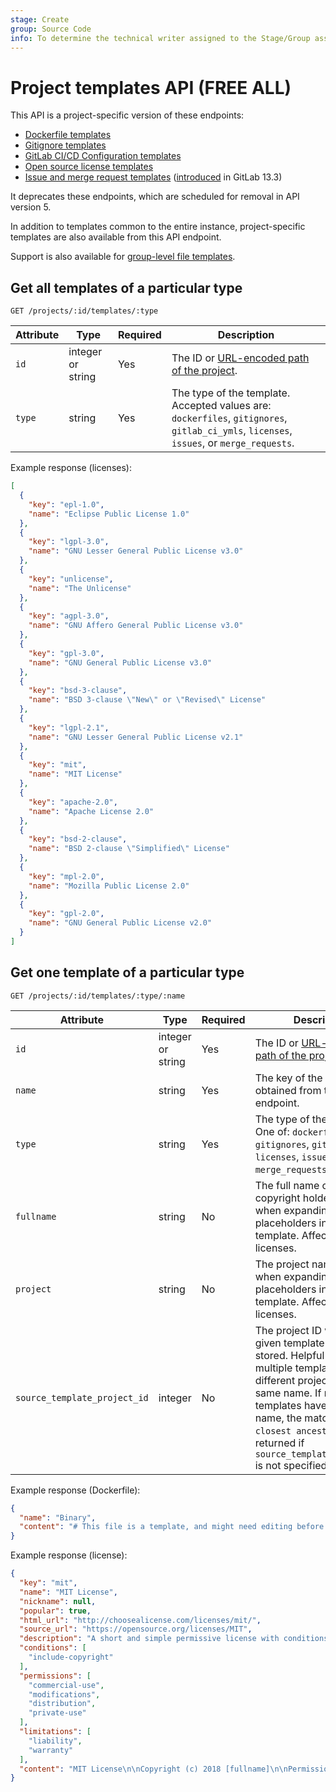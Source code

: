 ```yaml
---
stage: Create
group: Source Code
info: To determine the technical writer assigned to the Stage/Group associated with this page, see https://handbook.gitlab.com/handbook/product/ux/technical-writing/#assignments
---
```


# Project templates API **(FREE ALL)**

This API is a project-specific version of these endpoints:

- [Dockerfile templates](templates/dockerfiles.md)
- [Gitignore templates](templates/gitignores.md)
- [GitLab CI/CD Configuration templates](templates/gitlab_ci_ymls.md)
- [Open source license templates](templates/licenses.md)
- [Issue and merge request templates](../user/project/description_templates.md)
  ([introduced](https://gitlab.com/gitlab-org/gitlab/-/merge_requests/37890) in GitLab 13.3)

It deprecates these endpoints, which are scheduled for removal in API version 5.

In addition to templates common to the entire instance, project-specific
templates are also available from this API endpoint.

Support is also available for [group-level file templates](../user/group/manage.md#group-file-templates).

## Get all templates of a particular type

```plaintext
GET /projects/:id/templates/:type
```

| Attribute  | Type   | Required | Description |
| ---------- | ------ | -------- | ----------- |
| `id`      | integer or string | Yes       | The ID or [URL-encoded path of the project](rest/index.md#namespaced-path-encoding). |
| `type`     | string | Yes  | The type of the template. Accepted values are: `dockerfiles`, `gitignores`, `gitlab_ci_ymls`, `licenses`, `issues`, or `merge_requests`. |

Example response (licenses):

```json
[
  {
    "key": "epl-1.0",
    "name": "Eclipse Public License 1.0"
  },
  {
    "key": "lgpl-3.0",
    "name": "GNU Lesser General Public License v3.0"
  },
  {
    "key": "unlicense",
    "name": "The Unlicense"
  },
  {
    "key": "agpl-3.0",
    "name": "GNU Affero General Public License v3.0"
  },
  {
    "key": "gpl-3.0",
    "name": "GNU General Public License v3.0"
  },
  {
    "key": "bsd-3-clause",
    "name": "BSD 3-clause \"New\" or \"Revised\" License"
  },
  {
    "key": "lgpl-2.1",
    "name": "GNU Lesser General Public License v2.1"
  },
  {
    "key": "mit",
    "name": "MIT License"
  },
  {
    "key": "apache-2.0",
    "name": "Apache License 2.0"
  },
  {
    "key": "bsd-2-clause",
    "name": "BSD 2-clause \"Simplified\" License"
  },
  {
    "key": "mpl-2.0",
    "name": "Mozilla Public License 2.0"
  },
  {
    "key": "gpl-2.0",
    "name": "GNU General Public License v2.0"
  }
]
```

## Get one template of a particular type

```plaintext
GET /projects/:id/templates/:type/:name
```

| Attribute  | Type   | Required | Description |
| ---------- | ------ | -------- | ----------- |
| `id`      | integer or string | Yes       | The ID or [URL-encoded path of the project](rest/index.md#namespaced-path-encoding). |
| `name`     | string | Yes       | The key of the template, as obtained from the collection endpoint. |
| `type`     | string | Yes | The type of the template. One of: `dockerfiles`, `gitignores`, `gitlab_ci_ymls`, `licenses`, `issues`, or `merge_requests`. |
| `fullname` | string | No        | The full name of the copyright holder to use when expanding placeholders in the template. Affects only licenses. |
| `project`  | string | No        | The project name to use when expanding placeholders in the template. Affects only licenses. |
| `source_template_project_id`   | integer | No       | The project ID where a given template is being stored. Helpful when multiple templates from different projects have the same name. If multiple templates have the same name, the match from `closest ancestor` is returned if `source_template_project_id` is not specified, |

Example response (Dockerfile):

```json
{
  "name": "Binary",
  "content": "# This file is a template, and might need editing before it works on your project.\n# This Dockerfile installs a compiled binary into a bare system.\n# You must either commit your compiled binary into source control (not recommended)\n# or build the binary first as part of a CI/CD pipeline.\n\nFROM buildpack-deps:buster\n\nWORKDIR /usr/local/bin\n\n# Change `app` to whatever your binary is called\nAdd app .\nCMD [\"./app\"]\n"
}
```

Example response (license):

```json
{
  "key": "mit",
  "name": "MIT License",
  "nickname": null,
  "popular": true,
  "html_url": "http://choosealicense.com/licenses/mit/",
  "source_url": "https://opensource.org/licenses/MIT",
  "description": "A short and simple permissive license with conditions only requiring preservation of copyright and license notices. Licensed works, modifications, and larger works may be distributed under different terms and without source code.",
  "conditions": [
    "include-copyright"
  ],
  "permissions": [
    "commercial-use",
    "modifications",
    "distribution",
    "private-use"
  ],
  "limitations": [
    "liability",
    "warranty"
  ],
  "content": "MIT License\n\nCopyright (c) 2018 [fullname]\n\nPermission is hereby granted, free of charge, to any person obtaining a copy\nof this software and associated documentation files (the \"Software\"), to deal\nin the Software without restriction, including without limitation the rights\nto use, copy, modify, merge, publish, distribute, sublicense, and/or sell\ncopies of the Software, and to permit persons to whom the Software is\nfurnished to do so, subject to the following conditions:\n\nThe above copyright notice and this permission notice shall be included in all\ncopies or substantial portions of the Software.\n\nTHE SOFTWARE IS PROVIDED \"AS IS\", WITHOUT WARRANTY OF ANY KIND, EXPRESS OR\nIMPLIED, INCLUDING BUT NOT LIMITED TO THE WARRANTIES OF MERCHANTABILITY,\nFITNESS FOR A PARTICULAR PURPOSE AND NONINFRINGEMENT. IN NO EVENT SHALL THE\nAUTHORS OR COPYRIGHT HOLDERS BE LIABLE FOR ANY CLAIM, DAMAGES OR OTHER\nLIABILITY, WHETHER IN AN ACTION OF CONTRACT, TORT OR OTHERWISE, ARISING FROM,\nOUT OF OR IN CONNECTION WITH THE SOFTWARE OR THE USE OR OTHER DEALINGS IN THE\nSOFTWARE.\n"
}
```
